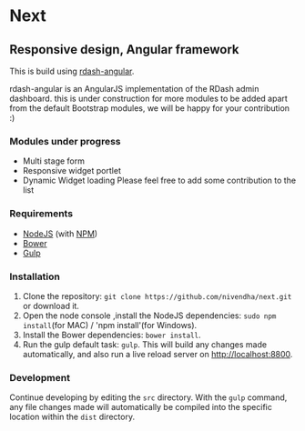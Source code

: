 # Next
## Responsive design, Angular framework
This is build using [rdash-angular](https://github.com/rdash/rdash-angular.git).

rdash-angular is an AngularJS implementation of the RDash admin dashboard. this is under construction for more modules to be added apart from the default Bootstrap modules, we will be happy for your contribution :)



### Modules under progress
* Multi stage form
* Responsive widget portlet
* Dynamic Widget loading
Please feel free to add some contribution to the list

### Requirements
* [NodeJS](http://nodejs.org/) (with [NPM](https://www.npmjs.org/))
* [Bower](http://bower.io)
* [Gulp](http://gulpjs.com)

### Installation
1. Clone the repository: `git clone https://github.com/nivendha/next.git` or download it.
2. Open the node console ,install the NodeJS dependencies: `sudo npm install`(for MAC) / 'npm install'(for Windows).
3. Install the Bower dependencies: `bower install`.
4. Run the gulp default task: `gulp`. This will build any changes made automatically, and also run a live reload server on [http://localhost:8800](http://localhost:8800).


### Development
Continue developing by editing the `src` directory. With the `gulp` command, any file changes made will automatically be compiled into the specific location within the `dist` directory.


